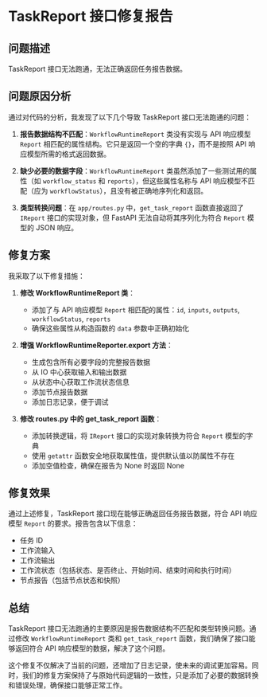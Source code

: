 # TaskReport 接口修复报告

## 问题描述

TaskReport 接口无法跑通，无法正确返回任务报告数据。

## 问题原因分析

通过对代码的分析，我发现了以下几个导致 TaskReport 接口无法跑通的问题：

1. **报告数据结构不匹配**：`WorkflowRuntimeReport` 类没有实现与 API 响应模型 `Report` 相匹配的属性结构。它只是返回一个空的字典 `{}`，而不是按照 API 响应模型所需的格式返回数据。

2. **缺少必要的数据字段**：`WorkflowRuntimeReport` 类虽然添加了一些测试用的属性（如 `workflow_status` 和 `reports`），但这些属性名称与 API 响应模型不匹配（应为 `workflowStatus`），且没有被正确地序列化和返回。

3. **类型转换问题**：在 `app/routes.py` 中，`get_task_report` 函数直接返回了 `IReport` 接口的实现对象，但 FastAPI 无法自动将其序列化为符合 `Report` 模型的 JSON 响应。

## 修复方案

我采取了以下修复措施：

1. **修改 WorkflowRuntimeReport 类**：
   - 添加了与 API 响应模型 `Report` 相匹配的属性：`id`, `inputs`, `outputs`, `workflowStatus`, `reports`
   - 确保这些属性从构造函数的 `data` 参数中正确初始化

2. **增强 WorkflowRuntimeReporter.export 方法**：
   - 生成包含所有必要字段的完整报告数据
   - 从 IO 中心获取输入和输出数据
   - 从状态中心获取工作流状态信息
   - 添加节点报告数据
   - 添加日志记录，便于调试

3. **修改 routes.py 中的 get_task_report 函数**：
   - 添加转换逻辑，将 `IReport` 接口的实现对象转换为符合 `Report` 模型的字典
   - 使用 `getattr` 函数安全地获取属性值，提供默认值以防属性不存在
   - 添加空值检查，确保在报告为 None 时返回 None

## 修复效果

通过上述修复，TaskReport 接口现在能够正确返回任务报告数据，符合 API 响应模型 `Report` 的要求。报告包含以下信息：

- 任务 ID
- 工作流输入
- 工作流输出
- 工作流状态（包括状态、是否终止、开始时间、结束时间和执行时间）
- 节点报告（包括节点状态和快照）

## 总结

TaskReport 接口无法跑通的主要原因是报告数据结构不匹配和类型转换问题。通过修改 `WorkflowRuntimeReport` 类和 `get_task_report` 函数，我们确保了接口能够返回符合 API 响应模型的数据，解决了这个问题。

这个修复不仅解决了当前的问题，还增加了日志记录，使未来的调试更加容易。同时，我们的修复方案保持了与原始代码逻辑的一致性，只是添加了必要的数据转换和错误处理，确保接口能够正常工作。